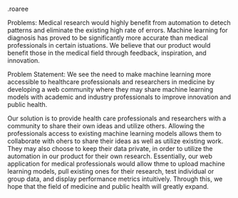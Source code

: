 .roaree

Problems: Medical research would highly benefit from automation to detech patterns and eliminate the existing high rate of errors. Machine learning for diagnosis has proved to be significantly more accurate than medical professionals in certain istuations. We believe that our product would benefit those in the medical field through feedback, inspiration, and innovation.

Problem Statement: We see the need to make machine learning more accessible to healthcare professionals and researchers in medicine by developing a web community where they may share machine learning models with academic and industry professionals to improve innovation and public health.

Our solution is to provide health care professionals and researchers with a community to share their own ideas and utilize others. Allowing the professionals access to existing machine learning models allows them to collaborate with ohers to share their ideas as well as utilize existing work. They may also choose to keep their data private, in order to utilize the automation in our product for their own research. Essentially, our web application for medical professionals would allow thme to upload machine learning models, pull existing ones for their research, test individual or group data, and display performance metrics intuitively. Through this, we hope that the field of medicine and public health will greatly expand.
